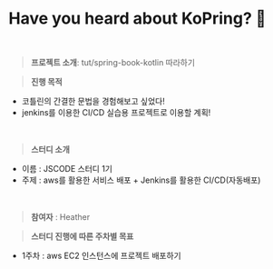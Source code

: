 # Have you heard about KoPring? 🍃
<br/>

> **프로젝트 소개**: tut/spring-book-kotlin 따라하기

> **진행 목적**
- 코틀린의 간결한 문법을 경험해보고 싶었다!
- jenkins를 이용한 CI/CD 실습용 프로젝트로 이용할 계획!

<br/>

> **스터디 소개**
- 이름 : JSCODE 스터디 1기
- 주제 : aws를 활용한 서비스 배포 + Jenkins를 활용한 CI/CD(자동배포)

<br/>

> **참여자** : Heather

> **스터디 진행에 따른 주차별 목표**
- 1주차 : aws EC2 인스턴스에 프로젝트 배포하기

